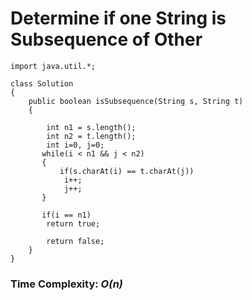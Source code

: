 # Determine if one String is Subsequence of Other

```
import java.util.*;

class Solution 
{
    public boolean isSubsequence(String s, String t) 
    {
    
        int n1 = s.length();
        int n2 = t.length();
        int i=0, j=0;
       while(i < n1 && j < n2)
       {
           if(s.charAt(i) == t.charAt(j))
            i++;
            j++;
       }

       if(i == n1)
        return true;

        return false;
    }
} 

```
<h3>Time Complexity: <em>O(n)</em></h3>